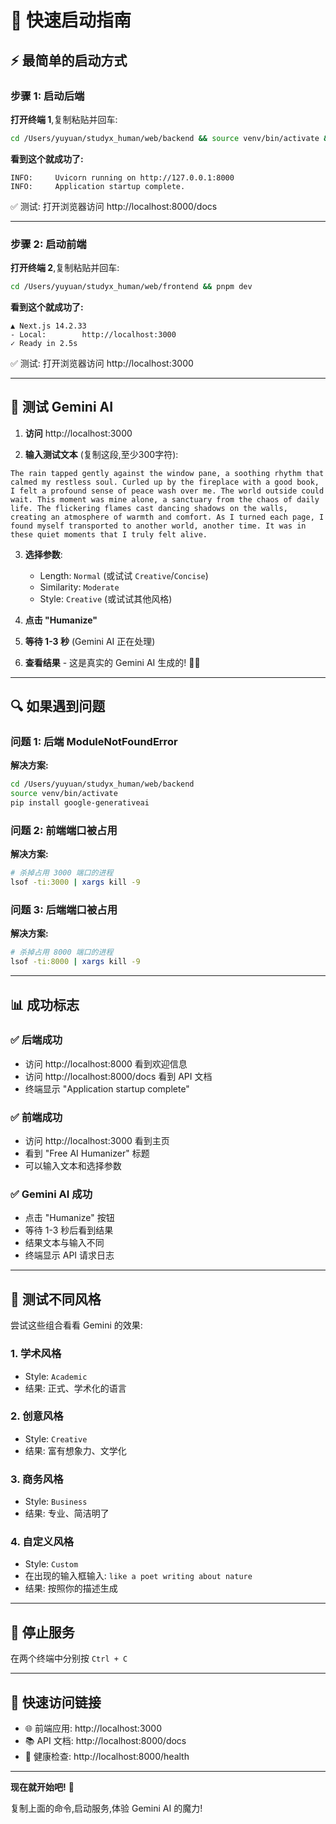 # 🚀 快速启动指南

## ⚡ 最简单的启动方式

### 步骤 1: 启动后端

**打开终端 1**,复制粘贴并回车:

```bash
cd /Users/yuyuan/studyx_human/web/backend && source venv/bin/activate && uvicorn app.main:app --reload
```

**看到这个就成功了:**
```
INFO:     Uvicorn running on http://127.0.0.1:8000
INFO:     Application startup complete.
```

✅ 测试: 打开浏览器访问 http://localhost:8000/docs

---

### 步骤 2: 启动前端

**打开终端 2**,复制粘贴并回车:

```bash
cd /Users/yuyuan/studyx_human/web/frontend && pnpm dev
```

**看到这个就成功了:**
```
▲ Next.js 14.2.33
- Local:        http://localhost:3000
✓ Ready in 2.5s
```

✅ 测试: 打开浏览器访问 http://localhost:3000

---

## 🎯 测试 Gemini AI

1. **访问** http://localhost:3000

2. **输入测试文本** (复制这段,至少300字符):

```
The rain tapped gently against the window pane, a soothing rhythm that calmed my restless soul. Curled up by the fireplace with a good book, I felt a profound sense of peace wash over me. The world outside could wait. This moment was mine alone, a sanctuary from the chaos of daily life. The flickering flames cast dancing shadows on the walls, creating an atmosphere of warmth and comfort. As I turned each page, I found myself transported to another world, another time. It was in these quiet moments that I truly felt alive.
```

3. **选择参数**:
   - Length: `Normal` (或试试 `Creative`/`Concise`)
   - Similarity: `Moderate`
   - Style: `Creative` (或试试其他风格)

4. **点击 "Humanize"**

5. **等待 1-3 秒** (Gemini AI 正在处理)

6. **查看结果** - 这是真实的 Gemini AI 生成的! 🤖✨

---

## 🔍 如果遇到问题

### 问题 1: 后端 ModuleNotFoundError

**解决方案:**
```bash
cd /Users/yuyuan/studyx_human/web/backend
source venv/bin/activate
pip install google-generativeai
```

### 问题 2: 前端端口被占用

**解决方案:**
```bash
# 杀掉占用 3000 端口的进程
lsof -ti:3000 | xargs kill -9
```

### 问题 3: 后端端口被占用

**解决方案:**
```bash
# 杀掉占用 8000 端口的进程
lsof -ti:8000 | xargs kill -9
```

---

## 📊 成功标志

### ✅ 后端成功
- 访问 http://localhost:8000 看到欢迎信息
- 访问 http://localhost:8000/docs 看到 API 文档
- 终端显示 "Application startup complete"

### ✅ 前端成功
- 访问 http://localhost:3000 看到主页
- 看到 "Free AI Humanizer" 标题
- 可以输入文本和选择参数

### ✅ Gemini AI 成功
- 点击 "Humanize" 按钮
- 等待 1-3 秒后看到结果
- 结果文本与输入不同
- 终端显示 API 请求日志

---

## 🎉 测试不同风格

尝试这些组合看看 Gemini 的效果:

### 1. 学术风格
- Style: `Academic`
- 结果: 正式、学术化的语言

### 2. 创意风格
- Style: `Creative`
- 结果: 富有想象力、文学化

### 3. 商务风格
- Style: `Business`
- 结果: 专业、简洁明了

### 4. 自定义风格
- Style: `Custom`
- 在出现的输入框输入: `like a poet writing about nature`
- 结果: 按照你的描述生成

---

## 🛑 停止服务

在两个终端中分别按 `Ctrl + C`

---

## 📱 快速访问链接

- 🌐 前端应用: http://localhost:3000
- 📚 API 文档: http://localhost:8000/docs
- 🏥 健康检查: http://localhost:8000/health

---

**现在就开始吧!** 🚀

复制上面的命令,启动服务,体验 Gemini AI 的魔力!

